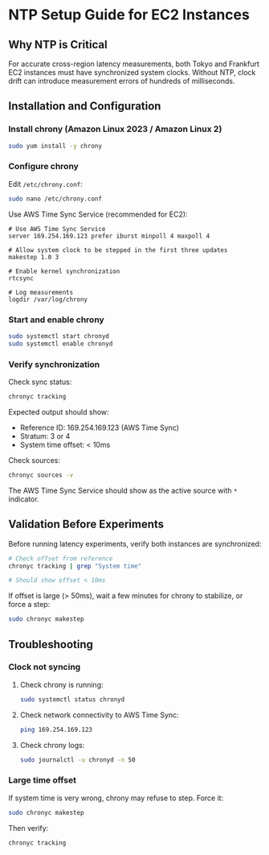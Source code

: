 # NTP Setup Guide for EC2 Instances

## Why NTP is Critical

For accurate cross-region latency measurements, both Tokyo and Frankfurt EC2 instances must have synchronized system clocks. Without NTP, clock drift can introduce measurement errors of hundreds of milliseconds.

## Installation and Configuration

### Install chrony (Amazon Linux 2023 / Amazon Linux 2)

```bash
sudo yum install -y chrony
```

### Configure chrony

Edit `/etc/chrony.conf`:

```bash
sudo nano /etc/chrony.conf
```

Use AWS Time Sync Service (recommended for EC2):

```
# Use AWS Time Sync Service
server 169.254.169.123 prefer iburst minpoll 4 maxpoll 4

# Allow system clock to be stepped in the first three updates
makestep 1.0 3

# Enable kernel synchronization
rtcsync

# Log measurements
logdir /var/log/chrony
```

### Start and enable chrony

```bash
sudo systemctl start chronyd
sudo systemctl enable chronyd
```

### Verify synchronization

Check sync status:
```bash
chronyc tracking
```

Expected output should show:
- Reference ID: 169.254.169.123 (AWS Time Sync)
- Stratum: 3 or 4
- System time offset: < 10ms

Check sources:
```bash
chronyc sources -v
```

The AWS Time Sync Service should show as the active source with `*` indicator.

## Validation Before Experiments

Before running latency experiments, verify both instances are synchronized:

```bash
# Check offset from reference
chronyc tracking | grep "System time"

# Should show offset < 10ms
```

If offset is large (> 50ms), wait a few minutes for chrony to stabilize, or force a step:

```bash
sudo chronyc makestep
```

## Troubleshooting

### Clock not syncing

1. Check chrony is running:
   ```bash
   sudo systemctl status chronyd
   ```

2. Check network connectivity to AWS Time Sync:
   ```bash
   ping 169.254.169.123
   ```

3. Check chrony logs:
   ```bash
   sudo journalctl -u chronyd -n 50
   ```

### Large time offset

If system time is very wrong, chrony may refuse to step. Force it:

```bash
sudo chronyc makestep
```

Then verify:
```bash
chronyc tracking
```
